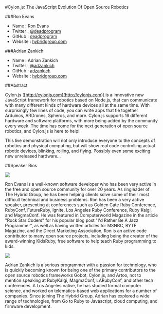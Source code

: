 #Cylon.js: The JavaScript Evolution Of Open Source Robotics 

###Ron Evans
* Name      : Ron Evans
* Twitter   : [@deadprogram](http://twitter.com/deadprogram)
* GitHub    : [deadprogram](http://github.com/deadprogram)
* Website   : [hybridgroup.com](http://hybridgroup.com)

###Adrian Zankich
* Name      : Adrian Zankich
* Twitter   : [@adzankich](http://twitter.com/adzankich)
* GitHub    : [adzankich](http://github.com/adzankich)
* Website   : [hybridgroup.com](http://hybridgroup.com)

##Abstract

Cylon.js ([http://cylonjs.com](http://cylonjs.com)) is a innovative new JavaScript framework for robotics based on Node.js, that can communicate with many different kinds of hardware devices all at the same time. With surprisingly few lines of code, you can write apps that tie together Arduinos, ARDrones, Spheros, and more. Cylon.js supports 16 different hardware and software platforms, with more being added by the community every week. The time has come for the next generation of open source robotics, and Cylon.js is here to help!

This live demonstration will not only introduce everyone to the concepts of robotics and physical computing, but will show real code controlling actual robotic devices, blinking, rolling, and flying. Possibly even some exciting new unreleased hardware...

##Speaker Bios

![](https://raw.github.com/cascadiajs/2013.cascadiajs.com/master/images/ronevans.png)

Ron Evans is a well-known software developer who has been very active in the free and open source community for over 20 years. As ringleader of The Hybrid Group, he has been helping clients solve some of their most difficult technical and business problems. Ron has been a very active speaker, presenting at conferences such as Golden Gate Ruby Conference, RubyConf, FutureRuby, Ignite, Los Angeles Ruby Conference, Ruby Kaigi, and MagmaConf. He was featured in Computerworld Magazine in the article "Rock Star Coders" for his popular blog post "I'd Rather Be A Jazz Programmer", as well as having written articles for MSNBC, BYTE Magazine, and the Direct Marketing Association, Ron is an active code contributor to many open source projects, including being the creator of the award-winning KidsRuby, free software to help teach Ruby programming to kids.

[@deadprogram]:http://twitter.com/deadprogram
[deadprogram]:http://github.com/deadprogram
[hybridgroup.com]:http://hybridgroup.com

![](https://raw.github.com/cascadiajs/2013.cascadiajs.com/master/images/adrian-zankich.png)

Adrian Zankich is a serious programmer with a passion for technology, who is quickly becoming known for being one of the primary contributors to the open source robotics frameworks Gobot, Cylon.js, and Artoo, not to mention speaking at RubyKaigi, MagmaConf, LARubyConf, and other tech conferences. A Los Angeles native, he has studied formal computer science, and worked on telematics-based web applications for a number of companies. Since joining The Hybrid Group, Adrian has explored a wide range of technologies, from Go to Ruby to Javascript, cloud computing, and firmware development.

[@adzankich]:http://twitter.com/adzankich
[adzankich]:http://github.com/adzankich
[hybridgroup.com]:http://hybridgroup.com
